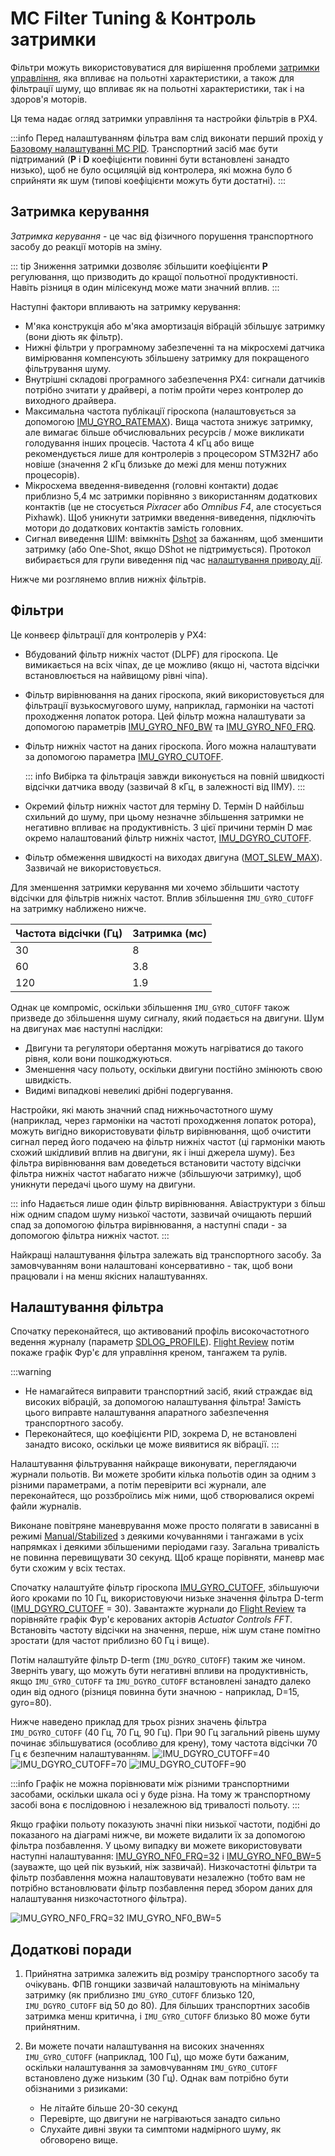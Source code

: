 # MC Filter Tuning & Контроль затримки

Фільтри можуть використовуватися для вирішення проблеми [затримки управління](#control-latency), яка впливає на польотні характеристики, а також для фільтрації шуму, що впливає як на польотні характеристики, так і на здоров'я моторів.

Ця тема надає огляд затримки управління та настройки фільтрів в PX4.

:::info Перед налаштуванням фільтра вам слід виконати перший прохід у [Базовому налаштуванні MC PID](../config_mc/pid_tuning_guide_multicopter_basic.md). Транспортний засіб має бути підтриманий (**P** і **D** коефіцієнти повинні бути встановлені занадто низько), щоб не було осциляцій від контролера, які можна було б сприйняти як шум (типові коефіцієнти можуть бути достатні).
:::

## Затримка керування

_Затримка керування_ - це час від фізичного порушення транспортного засобу до реакції моторів на зміну.

::: tip
Зниження затримки дозволяє збільшити коефіцієнти **P** регулювання, що призводить до кращої польотної продуктивності. Навіть різниця в один мілісекунд може мати значний вплив.
:::

Наступні фактори впливають на затримку керування:

- М'яка конструкція або м'яка амортизація вібрацій збільшує затримку (вони діють як фільтр).
- Нижні фільтри у програмному забезпеченні та на мікросхемі датчика вимірювання компенсують збільшену затримку для покращеного фільтрування шуму.
- Внутрішні складові програмного забезпечення PX4: сигнали датчиків потрібно зчитати у драйвері, а потім пройти через контролер до виходного драйвера.
- Максимальна частота публікації гіроскопа (налаштовується за допомогою [IMU_GYRO_RATEMAX](../advanced_config/parameter_reference.md#IMU_GYRO_RATEMAX)). Вища частота знижує затримку, але вимагає більше обчислювальних ресурсів / може викликати голодування інших процесів. Частота 4 кГц або вище рекомендується лише для контролерів з процесором STM32H7 або новіше (значення 2 кГц близьке до межі для менш потужних процесорів).
- Мікросхема введення-виведення (головні контакти) додає приблизно 5,4 мс затримки порівняно з використанням додаткових контактів (це не стосується _Pixracer_ або _Omnibus F4_, але стосується Pixhawk). Щоб уникнути затримки введення-виведення, підключіть мотори до додаткових контактів замість головних.
- Сигнал виведення ШІМ: ввімкніть [Dshot](../peripherals/dshot.md) за бажанням, щоб зменшити затримку (або One-Shot, якщо DShot не підтримується). Протокол вибирається для групи виведення під час [налаштування приводу дії](../config/actuators.md).

Нижче ми розглянемо вплив нижніх фільтрів.

## Фільтри

Це конвеєр фільтрації для контролерів у PX4:

- Вбудований фільтр нижніх частот (DLPF) для гіроскопа. Це вимикається на всіх чіпах, де це можливо (якщо ні, частота відсічки встановлюється на найвищому рівні чіпа).
- Фільтр вирівнювання на даних гіроскопа, який використовується для фільтрації вузькосмугового шуму, наприклад, гармоніки на частоті проходження лопаток ротора. Цей фільтр можна налаштувати за допомогою параметрів [IMU_GYRO_NF0_BW](../advanced_config/parameter_reference.md#IMU_GYRO_NF0_BW) та [IMU_GYRO_NF0_FRQ](../advanced_config/parameter_reference.md#IMU_GYRO_NF0_FRQ).
- Фільтр нижніх частот на даних гіроскопа. Його можна налаштувати за допомогою параметра [IMU_GYRO_CUTOFF](../advanced_config/parameter_reference.md#IMU_GYRO_CUTOFF).

  ::: info 
Вибірка та фільтрація завжди виконується на повній швидкості відсічки датчика вводу (зазвичай 8 кГц, в залежності від ІІМУ).
:::

- Окремий фільтр нижніх частот для терміну D. Термін D найбільш схильний до шуму, при цьому незначне збільшення затримки не негативно впливає на продуктивність. З цієї причини термін D має окремо налаштований фільтр нижніх частот, [IMU_DGYRO_CUTOFF](../advanced_config/parameter_reference.md#IMU_DGYRO_CUTOFF).
- Фільтр обмеження швидкості на виходах двигуна ([MOT_SLEW_MAX](../advanced_config/parameter_reference.md#MOT_SLEW_MAX)). Зазвичай не використовується.

Для зменшення затримки керування ми хочемо збільшити частоту відсічки для фільтрів нижніх частот. Вплив збільшення `IMU_GYRO_CUTOFF` на затримку наближено нижче.

| Частота відсічки (Гц) | Затримка (мс) |
| --------------------- | ------------- |
| 30                    | 8             |
| 60                    | 3.8           |
| 120                   | 1.9           |

Однак це компроміс, оскільки збільшення `IMU_GYRO_CUTOFF` також призведе до збільшення шуму сигналу, який подається на двигуни. Шум на двигунах має наступні наслідки:

- Двигуни та регулятори обертання можуть нагріватися до такого рівня, коли вони пошкоджуються.
- Зменшення часу польоту, оскільки двигуни постійно змінюють свою швидкість.
- Видимі випадкові невеликі дрібні подергування.

Настройки, які мають значний спад нижньочастотного шуму (наприклад, через гармоніки на частоті проходження лопаток ротора), можуть вигідно використовувати фільтр вирівнювання, щоб очистити сигнал перед його подачею на фільтр нижніх частот (ці гармоніки мають схожий шкідливий вплив на двигуни, як і інші джерела шуму). Без фільтра вирівнювання вам доведеться встановити частоту відсічки фільтра нижніх частот набагато нижче (збільшуючи затримку), щоб уникнути передачі цього шуму на двигуни.

::: info
Надається лише один фільтр вирівнювання.
Авіаструктури з більш ніж одним спадом шуму низької частоти, зазвичай очищають перший спад за допомогою фільтра вирівнювання, а наступні спади - за допомогою фільтра нижніх частот.
:::

Найкращі налаштування фільтра залежать від транспортного засобу. За замовчуванням вони налаштовані консервативно - так, щоб вони працювали і на менш якісних налаштуваннях.

## Налаштування фільтра

Спочатку переконайтеся, що активований профіль високочастотного ведення журналу (параметр [SDLOG_PROFILE](../advanced_config/parameter_reference.md#SDLOG_PROFILE)). [Flight Review](../getting_started/flight_reporting.md) потім покаже графік Фур'є для управління креном, тангажем та рулів.

:::warning

- Не намагайтеся виправити транспортний засіб, який страждає від високих вібрацій, за допомогою налаштування фільтра! Замість цього виправте налаштування апаратного забезпечення транспортного засобу.
- Переконайтеся, що коефіцієнти PID, зокрема D, не встановлені занадто високо, оскільки це може виявитися як вібрації.
:::

Налаштування фільтрування найкраще виконувати, переглядаючи журнали польотів. Ви можете зробити кілька польотів один за одним з різними параметрами, а потім перевірити всі журнали, але переконайтеся, що роззброїлись між ними, щоб створювалися окремі файли журналів.

Виконане повітряне маневрування може просто полягати в зависанні в режимі [Manual/Stabilized](../flight_modes_mc/manual_stabilized.md) з деякими кочуваннями і тангажами в усіх напрямках і деякими збільшеними періодами газу. Загальна тривалість не повинна перевищувати 30 секунд. Щоб краще порівняти, маневр має бути схожим у всіх тестах.

Спочатку налаштуйте фільтр гіроскопа [IMU_GYRO_CUTOFF](../advanced_config/parameter_reference.md#IMU_GYRO_CUTOFF), збільшуючи його кроками по 10 Гц, використовуючи низьке значення фільтра D-term ([IMU_DGYRO_CUTOFF](../advanced_config/parameter_reference.md#IMU_DGYRO_CUTOFF) = 30). Завантажте журнали до [Flight Review](https://logs.px4.io) та порівняйте графік Фур'є керованих акторів _Actuator Controls FFT_. Встановіть частоту відсічки на значення, перше, ніж шум стане помітно зростати (для частот приблизно 60 Гц і вище).

Потім налаштуйте фільтр D-term (`IMU_DGYRO_CUTOFF`) таким же чином. Зверніть увагу, що можуть бути негативні впливи на продуктивність, якщо `IMU_GYRO_CUTOFF` та `IMU_DGYRO_CUTOFF` встановлені занадто далеко один від одного (різниця повинна бути значною - наприклад, D=15, gyro=80).

Нижче наведено приклад для трьох різних значень фільтра `IMU_DGYRO_CUTOFF` (40 Гц, 70 Гц, 90 Гц). При 90 Гц загальний рівень шуму починає збільшуватися (особливо для крену), тому частота відсічки 70 Гц є безпечним налаштуванням. ![IMU_DGYRO_CUTOFF=40](../../assets/config/mc/filter_tuning/actuator_controls_fft_dgyrocutoff_40.png) ![IMU_DGYRO_CUTOFF=70](../../assets/config/mc/filter_tuning/actuator_controls_fft_dgyrocutoff_70.png) ![IMU_DGYRO_CUTOFF=90](../../assets/config/mc/filter_tuning/actuator_controls_fft_dgyrocutoff_90.png)

:::info
Графік не можна порівнювати між різними транспортними засобами, оскільки шкала осі у буде різна.
На тому ж транспортному засобі вона є послідовною і незалежною від тривалості польоту.
:::

Якщо графіки польоту показують значні піки низької частоти, подібні до показаного на діаграмі нижче, ви можете видалити їх за допомогою фільтра позбавлення. У цьому випадку ви можете використовувати наступні налаштування: [IMU_GYRO_NF0_FRQ=32](../advanced_config/parameter_reference.md#IMU_GYRO_NF0_FRQ) і [IMU_GYRO_NF0_BW=5](../advanced_config/parameter_reference.md#IMU_GYRO_NF0_BW) (зауважте, що цей пік вузький, ніж зазвичай). Низкочастотні фільтри та фільтр позбавлення можна налаштовувати незалежно (тобто вам не потрібно встановлювати фільтр позбавлення перед збором даних для налаштування низкочастотного фільтра).

![IMU_GYRO_NF0_FRQ=32 IMU_GYRO_NF0_BW=5](../../assets/config/mc/filter_tuning/actuator_controls_fft_gyro_notch_32.png)

## Додаткові поради

1. Прийнятна затримка залежить від розміру транспортного засобу та очікувань. ФПВ гонщики зазвичай налаштовують на мінімальну затримку (як приблизно `IMU_GYRO_CUTOFF` близько 120, `IMU_DGYRO_CUTOFF` від 50 до 80). Для більших транспортних засобів затримка менш критична, і `IMU_GYRO_CUTOFF` близько 80 може бути прийнятним.

1. Ви можете почати налаштування на високих значеннях `IMU_GYRO_CUTOFF` (наприклад, 100 Гц), що може бути бажаним, оскільки налаштування за замовчуванням `IMU_GYRO_CUTOFF` встановлено дуже низьким (30 Гц). Однак вам потрібно бути обізнаними з ризиками:
   - Не літайте більше 20-30 секунд
   - Перевірте, що двигуни не нагріваються занадто сильно
   - Слухайте дивні звуки та симптоми надмірного шуму, як обговорено вище.
